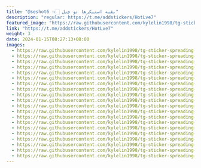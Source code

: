 ```yaml
---
title: "@seshot6 👈🏻 بقیه استیکرها تو چنل"
description: "regular: https://t.me/addstickers/HotLve7"
featured_image: "https://raw.githubusercontent.com/kylelin1998/tg-sticker-spreading-worldwide-images/main/img/11df357b-00dd-41ef-bcaf-dcd9bebb8977.jpg"
link: "https://t.me/addstickers/HotLve7"
weight: 3
date: 2024-01-15T08:27:13+08:00
images:
  - https://raw.githubusercontent.com/kylelin1998/tg-sticker-spreading-worldwide-images/main/img/11df357b-00dd-41ef-bcaf-dcd9bebb8977.jpg
  - https://raw.githubusercontent.com/kylelin1998/tg-sticker-spreading-worldwide-images/main/img/f6ebd74b-e09a-46c2-aab9-7753c325f095.jpg
  - https://raw.githubusercontent.com/kylelin1998/tg-sticker-spreading-worldwide-images/main/img/c3973ac0-4da4-4af4-82a9-b12f32f2ead5.jpg
  - https://raw.githubusercontent.com/kylelin1998/tg-sticker-spreading-worldwide-images/main/img/8b6ab259-d181-4221-8d68-caf2d87d8f7b.jpg
  - https://raw.githubusercontent.com/kylelin1998/tg-sticker-spreading-worldwide-images/main/img/fb758e89-d0cd-4d51-b143-4a3e0c8ebe6f.jpg
  - https://raw.githubusercontent.com/kylelin1998/tg-sticker-spreading-worldwide-images/main/img/e7f4ac99-e514-4fe9-832c-14b3ae0e2d9b.jpg
  - https://raw.githubusercontent.com/kylelin1998/tg-sticker-spreading-worldwide-images/main/img/65d5b9af-8fd3-4931-8918-e45a087aab60.jpg
  - https://raw.githubusercontent.com/kylelin1998/tg-sticker-spreading-worldwide-images/main/img/b9128df7-3971-42ab-8ae3-8e922047dbd2.jpg
  - https://raw.githubusercontent.com/kylelin1998/tg-sticker-spreading-worldwide-images/main/img/a9113e13-8925-4e01-a427-ffa599c176ae.jpg
  - https://raw.githubusercontent.com/kylelin1998/tg-sticker-spreading-worldwide-images/main/img/c58405d9-a12b-4796-b7ac-e1549f9cca61.jpg
  - https://raw.githubusercontent.com/kylelin1998/tg-sticker-spreading-worldwide-images/main/img/896ec280-0a04-4dad-bb78-994fcd0de454.jpg
  - https://raw.githubusercontent.com/kylelin1998/tg-sticker-spreading-worldwide-images/main/img/5b7fd3d6-7197-4efe-9477-e5209e29530a.jpg
  - https://raw.githubusercontent.com/kylelin1998/tg-sticker-spreading-worldwide-images/main/img/4f53cf32-cf8b-4624-b8ec-c3361087703e.jpg
  - https://raw.githubusercontent.com/kylelin1998/tg-sticker-spreading-worldwide-images/main/img/f22e9f68-403f-4f16-ac0d-d93ed90bb13d.jpg
  - https://raw.githubusercontent.com/kylelin1998/tg-sticker-spreading-worldwide-images/main/img/0cec4f3a-c8ab-4517-b1d2-27baac8c7a49.jpg
  - https://raw.githubusercontent.com/kylelin1998/tg-sticker-spreading-worldwide-images/main/img/f45d3040-beda-43a2-b4b3-9e7461d341d5.jpg
  - https://raw.githubusercontent.com/kylelin1998/tg-sticker-spreading-worldwide-images/main/img/f362cc2d-879b-42df-9930-ee60e6aec24f.jpg
  - https://raw.githubusercontent.com/kylelin1998/tg-sticker-spreading-worldwide-images/main/img/1f391566-331e-4974-9fa4-574c68718dae.jpg
  - https://raw.githubusercontent.com/kylelin1998/tg-sticker-spreading-worldwide-images/main/img/e90d7b5e-a34e-4590-82fa-bf9345f6b80a.jpg
  - https://raw.githubusercontent.com/kylelin1998/tg-sticker-spreading-worldwide-images/main/img/b4bed16a-e188-450e-8195-504be1db810b.jpg
---
```


